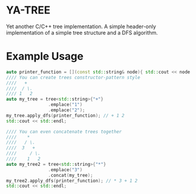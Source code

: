 # YA-TREE
Yet another C/C++ tree implementation. A simple header-only implementation of a simple tree structure and a DFS algorithm.

# Example Usage
```c++
auto printer_function = [](const std::string& node){ std::cout << node << " "; };
//// You can create trees constructor-pattern style
////   +
////  / \.
//// 1   2
auto my_tree = tree<std::string>{"+"}
                .emplace("1")
                .emplace("2");
my_tree.apply_dfs(printer_function); // + 1 2
std::cout << std::endl;

//// You can even concatenate trees together
////    *
////   / \.
////  3   +
////     / \.
////    1   2
auto my_tree2 = tree<std::string>{"*"}
                .emplace("3")
                .concat(my_tree);
my_tree2.apply_dfs(printer_function); // * 3 + 1 2
std::cout << std::endl;
```
